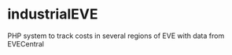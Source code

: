 industrialEVE
=============

PHP system to track costs in several regions of EVE with data from EVECentral

